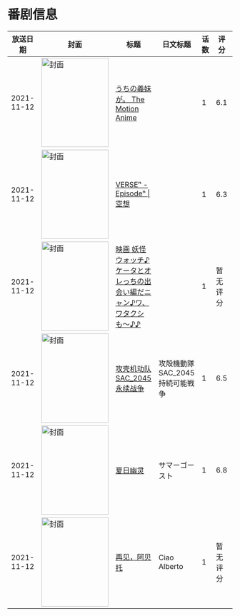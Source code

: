 # 番剧信息

|放送日期|封面|标题|日文标题|话数|评分|评分人数|
|---|---|---|---|---|---|---|
|2021-11-12|<img src="https://bangumi.tv/img/no_icon_subject.png" alt="封面" style="width:150px;height:200px;object-fit:cover;">|[うちの義妹が。 The Motion Anime](https://bangumi.tv/subject/357521)||1|6.1|30人评分|
|2021-11-12|<img src="https://lain.bgm.tv/pic/cover/c/30/20/355780_hpo3x.jpg" alt="封面" style="width:150px;height:200px;object-fit:cover;">|[VERSEⁿ - Episodeⁿ \| 空想](https://bangumi.tv/subject/355780)||1|6.3|29人评分|
|2021-11-12|<img src="https://lain.bgm.tv/pic/cover/c/73/e7/368821_hH3uY.jpg" alt="封面" style="width:150px;height:200px;object-fit:cover;">|[映画 妖怪ウォッチ♪ ケータとオレっちの出会い編だニャン♪ワ、ワタクシも〜♪♪](https://bangumi.tv/subject/368821)||1|暂无评分|少于10人评分|
|2021-11-12|<img src="https://lain.bgm.tv/pic/cover/c/2a/98/341383_e4ZLD.jpg" alt="封面" style="width:150px;height:200px;object-fit:cover;">|[攻壳机动队 SAC_2045 永续战争](https://bangumi.tv/subject/341383)|攻殻機動隊 SAC_2045 持続可能戦争|1|6.5|165人评分|
|2021-11-12|<img src="https://lain.bgm.tv/pic/cover/c/7a/60/328674_5EIi5.jpg" alt="封面" style="width:150px;height:200px;object-fit:cover;">|[夏日幽灵](https://bangumi.tv/subject/328674)|サマーゴースト|1|6.8|3209人评分|
|2021-11-12|<img src="https://lain.bgm.tv/pic/cover/c/bc/19/461538_Dhs7c.jpg" alt="封面" style="width:150px;height:200px;object-fit:cover;">|[再见，阿贝托](https://bangumi.tv/subject/461538)|Ciao Alberto|1|暂无评分|少于10人评分|
